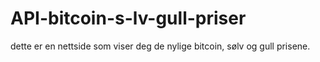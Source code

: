 # API-bitcoin-s-lv-gull-priser
dette er en nettside som viser deg de nylige bitcoin, sølv og gull prisene.
